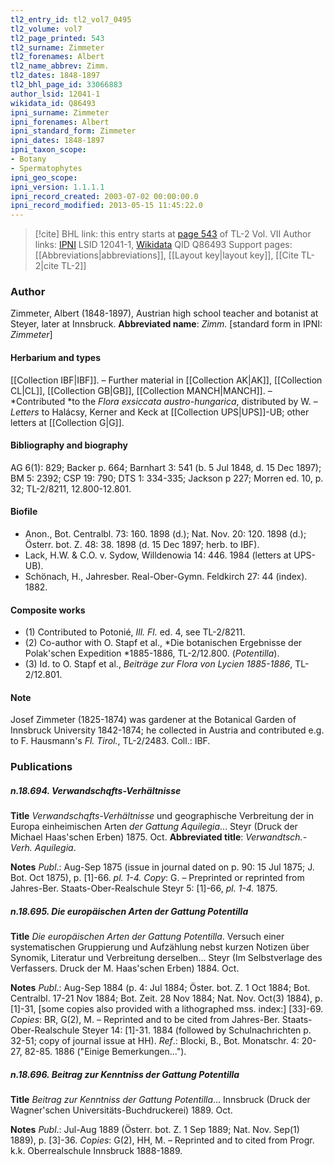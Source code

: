 ```yaml
---
tl2_entry_id: tl2_vol7_0495
tl2_volume: vol7
tl2_page_printed: 543
tl2_surname: Zimmeter
tl2_forenames: Albert
tl2_name_abbrev: Zimm.
tl2_dates: 1848-1897
tl2_bhl_page_id: 33066883
author_lsid: 12041-1
wikidata_id: Q86493
ipni_surname: Zimmeter
ipni_forenames: Albert
ipni_standard_form: Zimmeter
ipni_dates: 1848-1897
ipni_taxon_scope: 
- Botany
- Spermatophytes
ipni_geo_scope: 
ipni_version: 1.1.1.1
ipni_record_created: 2003-07-02 00:00:00.0
ipni_record_modified: 2013-05-15 11:45:22.0
---
```


> [!cite] BHL link: this entry starts at [page 543](https://www.biodiversitylibrary.org/page/33066883) of TL-2 Vol. VII
> Author links: [IPNI](https://www.ipni.org/a/12041-1) LSID 12041-1, [Wikidata](https://www.wikidata.org/wiki/Q86493) QID Q86493
> Support pages: [[Abbreviations|abbreviations]], [[Layout key|layout key]], [[Cite TL-2|cite TL-2]]

### Author

Zimmeter, Albert (1848-1897), Austrian high school teacher and botanist at Steyer, later at Innsbruck. 
**Abbreviated name**: *Zimm.* \[standard form in IPNI: *Zimmeter*\]

#### Herbarium and types

[[Collection IBF|IBF]]. – Further material in [[Collection AK|AK]], [[Collection CL|CL]], [[Collection GB|GB]], [[Collection MANCH|MANCH]]. – *Contributed *to the *Flora exsiccata austro-hungarica*, distributed by W. – *Letters* to Halácsy, Kerner and Keck at [[Collection UPS|UPS]]-UB; other letters at [[Collection G|G]].

#### Bibliography and biography

AG 6(1): 829; Backer p. 664; Barnhart 3: 541 (b. 5 Jul 1848, d. 15 Dec 1897); BM 5: 2392; CSP 19: 790; DTS 1: 334-335; Jackson p 227; Morren ed. 10, p. 32; TL-2/8211, 12.800-12.801.

#### Biofile

- Anon., Bot. Centralbl. 73: 160. 1898 (d.); Nat. Nov. 20: 120. 1898 (d.); Österr. bot. Z. 48: 38. 1898 (d. 15 Dec 1897; herb. to IBF).
- Lack, H.W. & C.O. v. Sydow, Willdenowia 14: 446. 1984 (letters at UPS-UB).
- Schönach, H., Jahresber. Real-Ober-Gymn. Feldkirch 27: 44 (index). 1882.

#### Composite works

- (1) Contributed to Potonié, *Ill. Fl.* ed. 4, see TL-2/8211.
- (2) Co-author with O. Stapf et al., *Die botanischen Ergebnisse der Polak'schen Expedition *1885-1886, TL-2/12.800. (*Potentilla*).
- (3) Id. to O. Stapf et al., *Beiträge zur Flora von Lycien 1885-1886*, TL-2/12.801.

#### Note

Josef Zimmeter (1825-1874) was gardener at the Botanical Garden of Innsbruck University 1842-1874; he collected in Austria and contributed e.g. to F. Hausmann's *Fl. Tirol.*, TL-2/2483. Coll.: IBF.

### Publications

##### n.18.694. Verwandschqfts-Verhältnisse

**Title**
*Verwandschqfts-Verhältnisse* und geographische Verbreitung der in Europa einheimischen Arten *der Gattung Aquilegia*... Steyr (Druck der Michael Haas'schen Erben) 1875. Oct.
**Abbreviated title**: *Verwandtsch.-Verh. Aquilegia*.

**Notes**
*Publ*.: Aug-Sep 1875 (issue in journal dated on p. 90: 15 Jul 1875; J. Bot. Oct 1875), p. \[1\]-66. *pl. 1-4. Copy*: G. – Preprinted or reprinted from Jahres-Ber. Staats-Ober-Realschule Steyr 5: \[1\]-66, *pl. 1-4.* 1875.

##### n.18.695. Die europäischen Arten der Gattung Potentilla

**Title**
*Die europäischen Arten der Gattung Potentilla*. Versuch einer systematischen Gruppierung und Aufzählung nebst kurzen Notizen über Synomik, Literatur und Verbreitung derselben... Steyr (Im Selbstverlage des Verfassers. Druck der M. Haas'schen Erben) 1884. Oct.

**Notes**
*Publ*.: Aug-Sep 1884 (p. 4: Jul 1884; Öster. bot. Z. 1 Oct 1884; Bot. Centralbl. 17-21 Nov 1884; Bot. Zeit. 28 Nov 1884; Nat. Nov. Oct(3) 1884), p. \[1\]-31, \[some copies also provided with a lithographed mss. index:\] \[33\]-69. *Copies*: BR, G(2), M. – Reprinted and to be cited from Jahres-Ber. Staats-Ober-Realschule Steyer 14: \[1\]-31. 1884 (followed by Schulnachrichten p. 32-51; copy of journal issue at HH).
*Ref*.: Blocki, B., Bot. Monatschr. 4: 20-27, 82-85. 1886 ("Einige Bemerkungen...").

##### n.18.696. Beitrag zur Kenntniss der Gattung Potentilla

**Title**
*Beitrag zur Kenntniss der Gattung Potentilla*... Innsbruck (Druck der Wagner'schen Universitäts-Buchdruckerei) 1889. Oct.

**Notes**
*Publ*.: Jul-Aug 1889 (Österr. bot. Z. 1 Sep 1889; Nat. Nov. Sep(1) 1889), p. \[3\]-36.
*Copies*: G(2), HH, M. – Reprinted and to cited from Progr. k.k. Oberrealschule Innsbruck 1888-1889.

